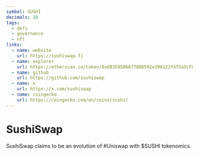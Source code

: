 ```yaml
---
symbol: SUSHI
decimals: 18
tags:
  - defi
  - governance
  - nft
links:
  - name: website
    url: https://sushiswap.fi
  - name: explorer
    url: https://etherscan.io/token/0x6B3595068778DD592e39A122f4f5a5cF09C90fE2
  - name: github
    url: https://github.com/sushiswap
  - name: x
    url: https://x.com/sushiswap
  - name: coingecko
    url: https://coingecko.com/en/coins/sushi/
---
```


# SushiSwap

SushiSwap claims to be an evolution of #Uniswap with $SUSHI tokenomics.
